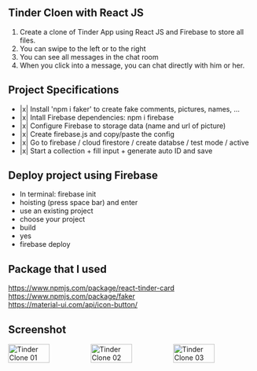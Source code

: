 ## Tinder Cloen with React JS

1. Create a clone of Tinder App using React JS and Firebase to store all files.
2. You can swipe to the left or to the right
3. You can see all messages in the chat room
4. When you click into a message, you can chat directly with him or her.

## Project Specifications

- |x| Install 'npm i faker' to create fake comments, pictures, names, ...
- |x| Intall Firebase dependencies: npm i firebase
- |x| Configure Firebase to storage data (name and url of picture)
- |x| Create firebase.js and copy/paste the config
- |x| Go to firebase / cloud firestore / create databse / test mode / active
- |x| Start a collection + fill input + generate auto ID and save

## Deploy project using Firebase

<ul>
    <li>In terminal: firebase init</li>
    <li>hoisting (press space bar) and enter</li>
    <li>use an existing project</li>
    <li>choose your project</li>
    <li>build</li>
    <li>yes</li>
    <li>firebase deploy</li>
</ul>

## Package that I used

https://www.npmjs.com/package/react-tinder-card  
https://www.npmjs.com/package/faker  
https://material-ui.com/api/icon-button/

## Screenshot

<div style="display:flex">
<img src="" alt="Tinder Clone 01"  width="50%" />
<img src="" alt="Tinder Clone 02"  width="50%" />
<img src="" alt="Tinder Clone 03"  width="50%" />
</div>

